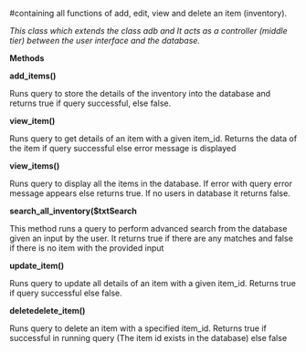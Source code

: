 #containing all functions of add, edit, view and delete an item (inventory).

_This class which extends the class adb and It acts as a controller (middle tier) between the user interface and the database._

**Methods**

**add\_items()**

Runs query to store the details of the inventory into the database and returns true if query successful, else false.

**view\_item()**

Runs query to get details of an item with a given item\_id. Returns the data of the item if query successful else error message is displayed

**view\_items()**

Runs query to display all the items in the database. If error with query error message appears else returns true. If no users in database it returns false.

**search\_all\_inventory($txtSearch**

This method runs a query to perform advanced search from the database given an input by the user. It returns true if there are any matches and false if there is no item with the provided input

**update\_item()**

Runs query to update all details of an item with a given item\_id. Returns true if query successful else false.

**deletedelete\_item()**

Runs query to delete an item with a specified item\_id. Returns true if successful in running query (The item id exists in the database) else false
